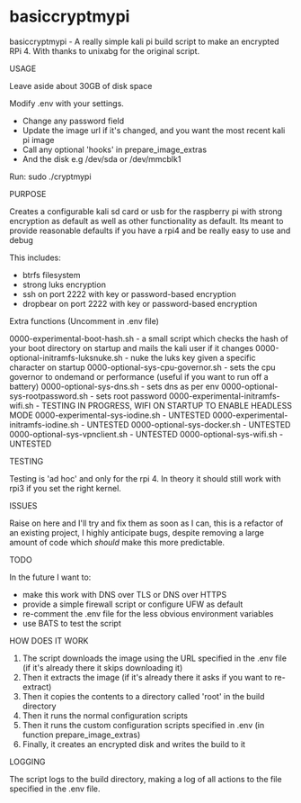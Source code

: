 # basiccryptmypi
basiccryptmypi - A really simple kali pi build script to make an encrypted RPi 4. With thanks to unixabg for the original script.

USAGE

Leave aside about 30GB of disk space 

Modify .env with your settings. 
- Change any password field 
- Update the image url if it's changed, and you want the most recent kali pi image
- Call any optional 'hooks' in prepare_image_extras
- And the disk e.g /dev/sda or /dev/mmcblk1

Run: sudo ./cryptmypi

PURPOSE

Creates a configurable kali sd card or usb for the raspberry pi with strong encryption as default as well as other functionality as default.
Its meant to provide reasonable defaults if you have a rpi4 and be really easy to use and debug

This includes:
- btrfs filesystem
- strong luks encryption
- ssh on port 2222 with key or password-based encryption
- dropbear on port 2222 with key or password-based encryption

Extra functions (Uncomment in .env file)

0000-experimental-boot-hash.sh - a small script which checks the hash of your boot directory on startup and mails the kali user if it changes
0000-optional-initramfs-luksnuke.sh - nuke the luks key given a specific character on startup
0000-optional-sys-cpu-governor.sh - sets the cpu governor to ondemand or performance (useful if you want to run off a battery)
0000-optional-sys-dns.sh - sets dns as per env
0000-optional-sys-rootpassword.sh - sets root password
0000-experimental-initramfs-wifi.sh - TESTING IN PROGRESS, WIFI ON STARTUP TO ENABLE HEADLESS MODE
0000-experimental-sys-iodine.sh - UNTESTED
0000-experimental-initramfs-iodine.sh - UNTESTED
0000-optional-sys-docker.sh - UNTESTED
0000-optional-sys-vpnclient.sh - UNTESTED
0000-optional-sys-wifi.sh - UNTESTED

TESTING

Testing is 'ad hoc' and only for the rpi 4. In theory it should still work with rpi3 if you set the right kernel.

ISSUES

Raise on here and I'll try and fix them as soon as I can, this is a refactor of an existing project, 
I highly anticipate bugs, despite removing a large amount of code which *should* make this more predictable.

TODO

In the future I want to:
- make this work with DNS over TLS or DNS over HTTPS 
- provide a simple firewall script or configure UFW as default
- re-comment the .env file for the less obvious environment variables
- use BATS to test the script

HOW DOES IT WORK

1. The script downloads the image using the URL specified in the .env file (if it's already there it skips downloading it)
2. Then it extracts the image (if it's already there it asks if you want to re-extract)
3. Then it copies the contents to a directory called 'root' in the build directory
4. Then it runs the normal configuration scripts
5. Then it runs the custom configuration scripts specified in .env (in function prepare_image_extras)
6. Finally, it creates an encrypted disk and writes the build to it

LOGGING

The script logs to the build directory, making a log of all actions to the file specified in the .env file.
